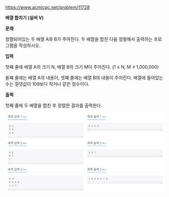 https://www.acmicpc.net/problem/11728

**배열 합치기 (실버 V)**

**문제**

정렬되어있는 두 배열 A와 B가 주어진다. 두 배열을 합친 다음 정렬해서 출력하는 프로그램을 작성하시오.

**입력**

첫째 줄에 배열 A의 크기 N, 배열 B의 크기 M이 주어진다. (1 ≤ N, M ≤ 1,000,000)

둘째 줄에는 배열 A의 내용이, 셋째 줄에는 배열 B의 내용이 주어진다. 배열에 들어있는 수는 절댓값이 109보다 작거나 같은 정수이다.

**출력**

첫째 줄에 두 배열을 합친 후 정렬한 결과를 출력한다.

![img.png](img.png)